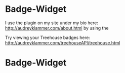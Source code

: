 # Badge-Widget

I use the plugin on my site under my bio here: http://audreyklammer.com/about.html
by using the <div class="insignia" data-codeschool="audreyklammer" data-treehouse="audreyklammer"></div> 

Try viewing your Treehouse badges here: http://audreyklammer.com/treehouseAPI/treehouse.html
# Badge-Widget
